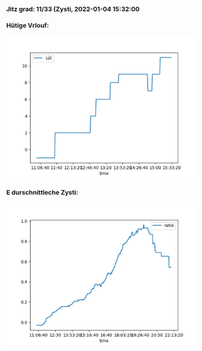 ### Jitz grad: 11/33 (Zysti, 2022-01-04 15:32:00

### Hütige Vrlouf:
![Graph](Today.png)

### E durschnittleche Zysti:
![Graph](Zysti.png)